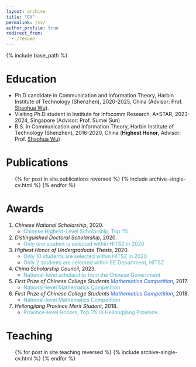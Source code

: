 ```yaml
---
layout: archive
title: "CV"
permalink: /cv/
author_profile: true
redirect_from:
  - /resume
---
```


{% include base_path %}

Education
======
* Ph.D candidate in Communication and Information Theory, Harbin Institute of Technology (Shenzhen), 2020-2025, China (Advisor: Prof. [Shaohua Wu](https://faculty.hitsz.edu.cn/wushaohua)).
* Visiting Ph.D student in Institute for Infocomm Research, A\*STAR, 2023-2024, Singapore (Advisor: Prof. Sumei Sun)
* B.S. in Communication and Information Theory, Harbin Institute of Technology (Shenzhen), 2016-2020, China (**Highest Honor**, Advisor: Prof. [Shaohua Wu](https://faculty.hitsz.edu.cn/wushaohua))

Publications
======
  <ul>{% for post in site.publications reversed %}
    {% include archive-single-cv.html %}
  {% endfor %}</ul>
  
Awards
======
1. *Chinese National Scholarship*, 2020.
   - <font color="#52AEC8">Chinese Highest-Level Scholarship, Top 1%</font>
2. *Distinguished Doctoral Scholarship*, 2020.
   - <font color="#52AEC8">Only one student is selected within HITSZ in 2020</font>
3. *Highest Honor of Undergraduate Thesis*, 2020.
   - <font color="#52AEC8">Only 10 students are selected within HITSZ in 2020</font>
   - <font color="#52AEC8">Only 2 students are selected within EE Department, HITSZ</font>
4. *China Scholarship Council*, 2023.
   - <font color="#52AEC8">National-level scholarship from the Chinese Government</font>
5. *First Prize of Chinese College Students <font color="#245bdb">Mathematics Competition</font>*, 2017.
   - <font color="#52AEC8">National-level Mathematics Competition</font>
6. *First Prize of Chinese College Students <font color="#245bdb">Mathematics Competition</font>*, 2018.
   - <font color="#52AEC8">National-level Mathematics Competition</font>
7. *Heilongjiang Province Merit Student*, 2018.
   - <font color="#52AEC8">Province-level Honors, Top 1% in Heilongjiang Province</font>.
  
Teaching
======
  <ul>{% for post in site.teaching reversed %}
    {% include archive-single-cv.html %}
  {% endfor %}</ul>
  
